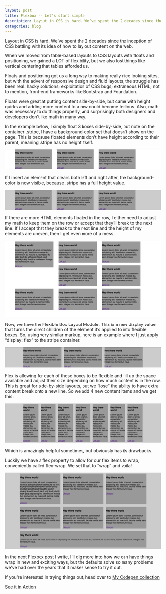 ```yaml
---
layout: post
title: Flexbox -- Let's start simple
description: Layout in CSS is hard. We’ve spent the 2 decades since the inception of CSS battling with its idea of how to lay out content on the web. When we moved from table-based layouts to CSS layouts with floats and positioning, we gained a LOT of flexibility, but we also lost things like vertical centering that tables afforded us. Floats and positioning got us a long way to making really nice looking sites, but with the advent of responsive design and fluid layouts, the struggle has been real...
categories: blog
---
```


<style>
    .interior img {
        width: 80%;
        margin: 0 auto;
        display: block;
    }
</style>

Layout in CSS is hard. We’ve spent the 2 decades since the inception of CSS battling with its idea of how to lay out content on the web.

When we moved from table-based layouts to CSS layouts with floats and positioning, we gained a LOT of flexibility, but we also lost things like vertical centering that tables afforded us.

Floats and positioning got us a long way to making really nice looking sites, but with the advent of responsive design and fluid layouts, the struggle has been real: hacky solutions; exploitation of CSS bugs; extraneous HTML; not to mention, front-end frameworks like Bootstrap and Foundation.

Floats were great at putting content side-by-side, but came with height quirks and adding more content to a row could become tedious. Also, math was necessary to do things properly, and surprisingly both designers and developers don’t like math in many way.

In the example below, I simply float 3 boxes side-by-side, but note on the container .stripe, I have a background-color set that doesn’t show on the page. This is because floated elements don’t have height according to their parent, meaning .stripe has no height itself.

![Floats, the struggle is real](/images/blog/flex-example-1.png)

If I insert an element that clears both left and right after, the background-color is now visible, because .stripe has a full height value.

![Floats, the struggle gets worse](/images/blog/flex-example-2.png)

If there are more HTML elements floated in the row, I either need to adjust my math to keep them on the row or accept that they’ll break to the next line. If I accept that they break to the next line and the height of my elements are uneven, then I get even more of a mess.

![Floats, oh god, what now?](/images/blog/flex-example-3.png)

Now, we have the Flexible Box Layout Module. This is a new display value that turns the direct children of the element it’s applied to into flexible boxes. So, using very similar markup, here is an example where I just apply “display: flex” to the stripe container.

![Flexbox arrives](/images/blog/flex-example-4.png)

Flex is allowing for each of these boxes to be flexible and fill up the space available and adjust their size depending on how much content is in the row. This is great for side-by-side layouts, but we “lose” the ability to have extra content break onto a new line. So we add 4 new content items and we get this:

![Flexbox isn't intelligent, but isn't dumb either](/images/blog/flex-example-5.png)

Which is amazingly helpful sometimes, but obviously has its drawbacks.

Luckily we have a flex property to allow for our flex items to wrap, conveniently called flex-wrap. We set that to “wrap” and voila!

![Flex can do some amazing things](/images/blog/flex-example-6.png)

In the next Flexbox post I write, I’ll dig more into how we can have things wrap in new and exciting ways, but the defaults solve so many problems we’ve had over the years that it makes sense to try it out.

If you're interested in trying things out, head over to [My Codepen collection](http://codepen.io/collection/nrkrew/ "Codepen collection on floats vs flex")

<a href="http://codepen.io/collection/nrkrew/" class="button">See it in Action</a>
